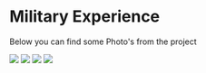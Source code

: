 # Military Experience
Below you can find some Photo's from the project

<img src= "https://user-images.githubusercontent.com/65559682/203153297-2a22f961-e021-4edc-8037-13d3dfd563a7.PNG" />
<img src= "https://user-images.githubusercontent.com/65559682/203155359-183b5d26-41cc-45f7-b720-5e1aa7649bb7.PNG" />
<img src= "https://user-images.githubusercontent.com/65559682/203207152-7e68e1da-ebf2-41c9-b080-40dd98d27d54.PNG" />
<img src= "https://user-images.githubusercontent.com/65559682/203207209-359bfea2-e242-4a47-98dd-2e783502a4bf.PNG" />
